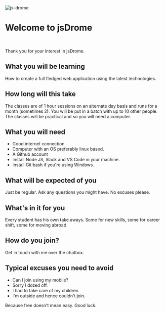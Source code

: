<img src='https://firebasestorage.googleapis.com/v0/b/jsdrome.appspot.com/o/og_image.png?alt=media&token=ab2523cb-2f08-420b-a2a9-fb6a0d0d6f70' title='js-drome' class='post-first-image' />

# Welcome to jsDrome

&nbsp;

Thank you for your interest in jsDrome.

## What you will be learning

How to create a full fledged web application using the latest technologies.

## How long will this take

The classes are of 1 hour sessions on an alternate day basis and runs for a month (sometimes 2). You will be put in a batch with up to 10 other people. The classes will be practical and so you will need a computer.

## What you will need
 - Good internet connection
 - Computer with an OS preferably linux based.
 - ​A Github account
 - Install Node JS, Slack and VS Code in your machine.
 - Install Git bash if you're using Windows.

## What will be expected of you

Just be regular. Ask any questions you might have. No excuses please.

## What's in it for you

Every student has his own take aways. Some for new skills, some for career shift, some for moving abroad.

## How do you join?

Get in touch with me over the chatbox.

## Typical excuses you need to avoid

 - Can I join using my mobile?
 - Sorry I dozed off.
 - I had to take care of my children.
 - I'm outside and hence couldn't join.

Because free doesn't mean easy. Good luck.

&nbsp;